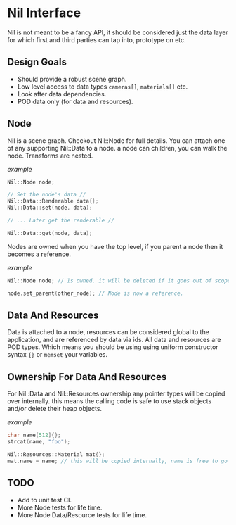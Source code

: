 # Nil Interface

Nil is not meant to be a fancy API, it should be considered just the data layer for which
first and third parties can tap into, prototype on etc.

## Design Goals

- Should provide a robust scene graph.
- Low level access to data types `cameras[]`, `materials[]` etc.
- Look after data dependencies.
- POD data only (for data and resources).

## Node

Nil is a scene graph. Checkout Nil::Node for full details.
You can attach one of any supporting Nil::Data to a node. a node can children, you can walk
the node. Transforms are nested.

_example_

```cpp
Nil::Node node;

// Set the node's data //
Nil::Data::Renderable data{};
Nil::Data::set(node, data);

// ... Later get the renderable //

Nil::Data::get(node, data);
```

Nodes are owned when you have the top level, if you parent a node then it becomes a reference.

_example_

```cpp
Nil::Node node; // Is owned. it will be deleted if it goes out of scope.

node.set_parent(other_node); // Node is now a reference.
```


## Data And Resources

Data is attached to a node, resources can be considered global to the application, and are
referenced by data via ids. All data and resources are POD types. Which means you should be using
using uniform constructor syntax `{}` or `memset` your variables.


## Ownership For Data And Resources

For Nil::Data and Nil::Resources ownership any pointer types will be copied over internally.
this means the calling code is safe to use stack objects and/or delete their heap objects.

_example_

```cpp
char name[512]{};
strcat(name, "foo");

Nil::Resources::Material mat{};
mat.name = name; // this will be copied internally, name is free to go out of scope.
```

## TODO
- Add to unit test CI.
- More Node tests for life time.
- More Node Data/Resource tests for life time.